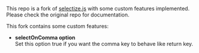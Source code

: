 This repo is a fork of [selectize.js](https://github.com/brianreavis/selectize.js) with some custom features implemented.  
Please check the original repo for documentation.  

This fork contains some custom features:
- **selectOnComma option**  
  Set this option true if you want the comma key to behave like return key.